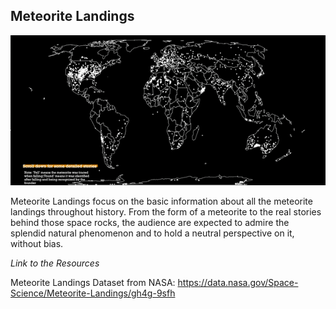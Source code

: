 ## Meteorite Landings ##

![meteorite landings](finalGif.gif)

Meteorite Landings focus on the basic information about all the meteorite landings throughout history. From the form of a meteorite to the real stories behind those space rocks, the audience are expected to admire the splendid natural phenomenon and to hold a neutral perspective on it, without bias.


_Link to the Resources_

Meteorite Landings Dataset from NASA:
https://data.nasa.gov/Space-Science/Meteorite-Landings/gh4g-9sfh
